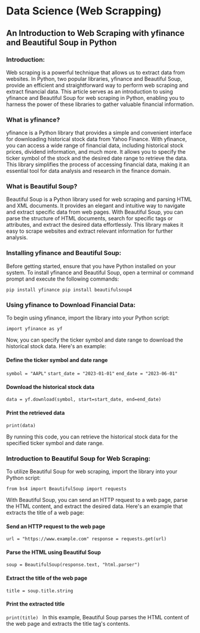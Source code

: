 # Data Science (Web Scrapping)

## An Introduction to Web Scraping with yfinance and Beautiful Soup in Python

### Introduction:
Web scraping is a powerful technique that allows us to extract data from websites. In Python, two popular libraries, yfinance and Beautiful Soup, provide an efficient and straightforward way to perform web scraping and extract financial data. This article serves as an introduction to using yfinance and Beautiful Soup for web scraping in Python, enabling you to harness the power of these libraries to gather valuable financial information.

### What is yfinance?
yfinance is a Python library that provides a simple and convenient interface for downloading historical stock data from Yahoo Finance. With yfinance, you can access a wide range of financial data, including historical stock prices, dividend information, and much more. It allows you to specify the ticker symbol of the stock and the desired date range to retrieve the data. This library simplifies the process of accessing financial data, making it an essential tool for data analysis and research in the finance domain.

### What is Beautiful Soup?
Beautiful Soup is a Python library used for web scraping and parsing HTML and XML documents. It provides an elegant and intuitive way to navigate and extract specific data from web pages. With Beautiful Soup, you can parse the structure of HTML documents, search for specific tags or attributes, and extract the desired data effortlessly. This library makes it easy to scrape websites and extract relevant information for further analysis.

### Installing yfinance and Beautiful Soup:
Before getting started, ensure that you have Python installed on your system. To install yfinance and Beautiful Soup, open a terminal or command prompt and execute the following commands:

`pip install yfinance
pip install beautifulsoup4`

### Using yfinance to Download Financial Data:
To begin using yfinance, import the library into your Python script:

`import yfinance as yf`

Now, you can specify the ticker symbol and date range to download the historical stock data. Here's an example:

#### Define the ticker symbol and date range
`symbol = "AAPL"`
`start_date = "2023-01-01"`
`end_date = "2023-06-01"`

#### Download the historical stock data
`data = yf.download(symbol, start=start_date, end=end_date)`

#### Print the retrieved data
`print(data)`

By running this code, you can retrieve the historical stock data for the specified ticker symbol and date range.

### Introduction to Beautiful Soup for Web Scraping:
To utilize Beautiful Soup for web scraping, import the library into your Python script:

`from bs4 import BeautifulSoup
import requests
`

With Beautiful Soup, you can send an HTTP request to a web page, parse the HTML content, and extract the desired data. Here's an example that extracts the title of a web page:


#### Send an HTTP request to the web page
`url = "https://www.example.com"
response = requests.get(url)`

#### Parse the HTML using Beautiful Soup
`soup = BeautifulSoup(response.text, "html.parser")`

#### Extract the title of the web page
`title = soup.title.string`

#### Print the extracted title
`print(title)
`
In this example, Beautiful Soup parses the HTML content of the web page and extracts the title tag's contents.
